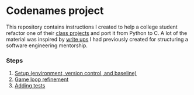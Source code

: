 # Codenames project

This repository contains instructions I created to help a college student refactor one of their [class projects](https://github.com/LKieser/codenames) and port it from Python to C. A lot of the material was inspired by [write ups](https://github.com/EricSchrock/software-engineering-intro) I had previously created for structuring a software engineering mentorship.


### Steps

1. [Setup (environment, version control, and baseline)](https://github.com/EricSchrock/codenames/blob/master/step1.md)
2. [Game loop refinement](https://github.com/EricSchrock/codenames/blob/master/step2.md)
3. [Adding tests](https://github.com/EricSchrock/codenames/blob/master/step3.md)
